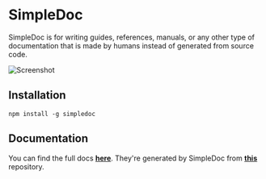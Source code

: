 # SimpleDoc

SimpleDoc is for writing guides, references, manuals, or any other type of documentation that is made by humans instead of generated from source code.

![Screenshot](http://i.imgur.com/wsFJ50Y.png)

## Installation

    npm install -g simpledoc

## Documentation

You can find the full docs [**here**](https://simpledoc.herokuapp.com). They're generated by SimpleDoc from [**this**](https://github.com/claflamme/simpledocs) repository.
